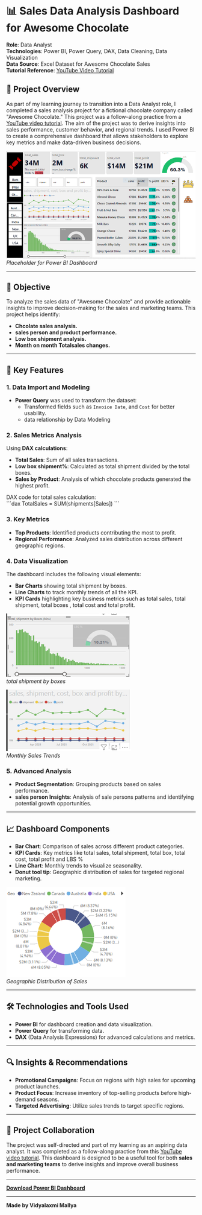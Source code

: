 # 📊 Sales Data Analysis Dashboard for Awesome Chocolate

**Role**: Data Analyst  
**Technologies**: Power BI, Power Query, DAX, Data Cleaning, Data Visualization  
**Data Source**: Excel Dataset for Awesome Chocolate Sales  
**Tutorial Reference**: [YouTube Video Tutorial](https://youtu.be/ooJO7NW4uJU?si=V0W2xVqev2UzUkXq)

## 🚀 Project Overview

As part of my learning journey to transition into a Data Analyst role, I completed a sales analysis project for a fictional chocolate company called "Awesome Chocolate." This project was a follow-along practice from a [YouTube video tutorial](https://youtu.be/ooJO7NW4uJU?si=V0W2xVqev2UzUkXq). The aim of the project was to derive insights into sales performance, customer behavior, and regional trends. I used Power BI to create a comprehensive dashboard that allows stakeholders to explore key metrics and make data-driven business decisions.

![Power BI Dashboard Preview](dashboard.png)  
*Placeholder for Power BI Dashboard*

---

## 🎯 Objective

To analyze the sales data of "Awesome Chocolate" and provide actionable insights to improve decision-making for the sales and marketing teams. This project helps identify:

- **Chcolate sales analysis.**
- **sales person and product performance.**
- **Low box shipment analysis.**
- **Month on month Totalsales changes.**

---

## 🔧 Key Features

### 1. Data Import and Modeling 
- **Power Query** was used to transform the dataset:
  - Transformed fields such as `Invoice Date`, and   `Cost` for better usability.
  - data relationship by Data Modeling

### 2. Sales Metrics Analysis
Using **DAX calculations**:
- **Total Sales**: Sum of all sales transactions.
- **Low box shipment%**: Calculated as total shipment  divided by the total boxes.
- **Sales by Product**: Analysis of which chocolate products generated the highest profit.

DAX code for total sales calculation:  
\`\`\`dax
TotalSales = SUM(shipments[Sales])
\`\`\`

### 3. Key Metrics
- **Top Products**: Identified products contributing the most to profit.
- **Regional Performance**: Analyzed sales distribution across different geographic regions.

### 4. Data Visualization
The dashboard includes the following visual elements:
- **Bar Charts** showing total shipment by boxes.
- **Line Charts** to track monthly trends of all the KPI.
- **KPI Cards** highlighting key business metrics such as total sales, total shipment, total boxes , total cost and total profit.

![Bar Chart Example](total-shipment-by-boxes-bar-chart.png)  
*total shipment by boxes*

![Line Chart Example](track-monthly-trends-of-all-the-KPI-line-chart.png)  
*Monthly Sales Trends*

### 5. Advanced Analysis
- **Product Segmentation**: Grouping products based on sales performance.
- **sales person Insights**: Analysis of sale persons  patterns and identifying potential growth opportunities.

---

## 📈 Dashboard Components

- **Bar Chart**: Comparison of sales across different product categories.
- **KPI Cards**: Key metrics like total sales, total shipment, total box, total cost, total profit and LBS %
- **Line Chart**: Monthly trends to visualize seasonality.
- **Donut tool tip**: Geographic distribution of sales for targeted regional marketing.

![Donut tool tip Example](geography-donut-chart.png)  
*Geographic Distribution of Sales*

---

## 🛠️ Technologies and Tools Used

- **Power BI** for dashboard creation and data visualization.
- **Power Query** for transforming data.
- **DAX** (Data Analysis Expressions) for advanced calculations and metrics.

---

## 🔍 Insights & Recommendations

- **Promotional Campaigns**: Focus on regions with high sales for upcoming product launches.
- **Product Focus**: Increase inventory of top-selling products before high-demand seasons.
- **Targeted Advertising**: Utilize sales trends to target specific regions.

---

## 👥 Project Collaboration

The project was self-directed and part of my learning as an aspiring data analyst. It was completed as a follow-along practice from this [YouTube video tutorial](https://youtu.be/ooJO7NW4uJU?si=V0W2xVqev2UzUkXq). This dashboard is designed to be a useful tool for both **sales and marketing teams** to derive insights and improve overall business performance.

---

**[Download Power BI Dashboard](https://app.powerbi.com/view?r=eyJrIjoiNDBmOWQyMWQtMzk4ZC00MTI1LWE2YWEtZTEzNjAzOTU1NWQwIiwidCI6ImM2ZTU0OWIzLTVmNDUtNDAzMi1hYWU5LWQ0MjQ0ZGM1YjJjNCJ9)**

---

**Made by Vidyalaxmi Mallya**
